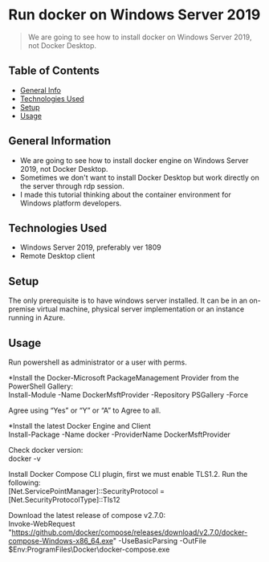 # Run docker on Windows Server 2019
> We are going to see how to install docker on Windows Server 2019, not Docker Desktop.

## Table of Contents
* [General Info](#general-information)
* [Technologies Used](#technologies-used)
* [Setup](#setup)
* [Usage](#usage)

<!-- * [License](#license) -->


## General Information
- We are going to see how to install docker engine on Windows Server 2019, not Docker Desktop.
- Sometimes we don't want to install Docker Desktop but work directly on the server through rdp session.
- I made this tutorial thinking about the container environment for Windows platform developers.


<!-- You don't have to answer all the questions - just the ones relevant to your project. -->


## Technologies Used
- Windows Server 2019, preferably ver 1809
- Remote Desktop client


## Setup
The only prerequisite is to have windows server installed. It can be in an on-premise virtual machine, physical server implementation or an instance running in Azure.


## Usage
Run powershell as administrator or a user with perms.  

*Install the Docker-Microsoft PackageManagement Provider from the PowerShell Gallery:  
Install-Module -Name DockerMsftProvider -Repository PSGallery -Force  

Agree using “Yes” or “Y” or “A” to Agree to all.  

*Install the latest Docker Engine and Client  
Install-Package -Name docker -ProviderName DockerMsftProvider

Check docker version:  
docker -v

Install Docker Compose CLI plugin, first we must enable TLS1.2. Run the following:  
[Net.ServicePointManager]::SecurityProtocol = [Net.SecurityProtocolType]::Tls12

Download the latest release of compose v2.7.0:  
Invoke-WebRequest "https://github.com/docker/compose/releases/download/v2.7.0/docker-compose-Windows-x86_64.exe" -UseBasicParsing -OutFile $Env:ProgramFiles\Docker\docker-compose.exe



 
